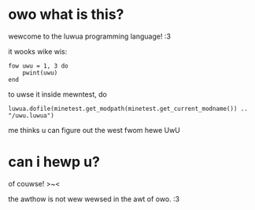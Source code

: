 # owo what is this?

wewcome to the luwua programming language! :3

it wooks wike wis:

```luwua
fow uwu = 1, 3 do
	pwint(uwu)
end
```

to uwse it inside mewntest, do

```
luwua.dofile(minetest.get_modpath(minetest.get_current_modname()) .. "/uwu.luwua")
```

me thinks u can figure out the west fwom hewe UwU

# can i hewp u?

of couwse! >~<

the awthow is not wew wewsed in the awt of owo. :3
